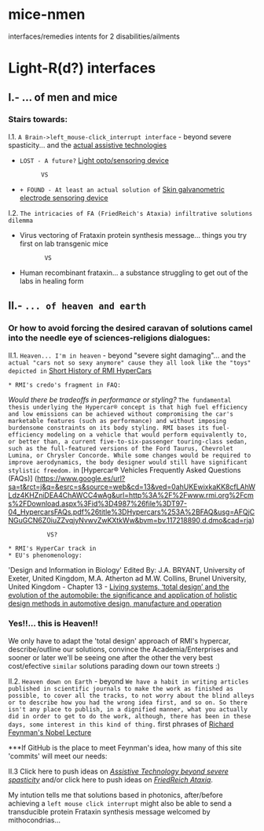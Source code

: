 # mice-nmen
interfaces/remedies intents for 2 disabilities/ailments

# Light-R(d?) interfaces

## I.- ... of men and mice
### Stairs towards:

I.1. `A Brain->left_mouse-click_interrupt interface` - beyond severe spasticity... and the [actual assistive technologies](https://github.com/iconodo/mice-nmen/blob/master/A%20devices%20review.md)

   * `LOST - A future?` 
[Light opto/sensoring device](https://github.com/iconodo/mice-nmen/blob/master/Inner%20and%20Outer%20Light.md)
    
               VS
               
   
* `+ FOUND - At least an actual solution of`
[Skin galvanometric electrode sensoring device](https://github.com/iconodo/mice-nmen/blob/master/Chicken%20skin%20probing.md)
    
I.2. `The intricacies of FA (FriedReich's Ataxia) infiltrative solutions dilemma`

   * Virus vectoring of Frataxin protein synthesis message... things you try first on lab transgenic mice
   
                VS
   
   * Human recombinant frataxin... a substance struggling to get out of the labs in healing form  
     
## II.- `... of heaven and earth`
### Or how to avoid forcing the desired caravan of solutions camel into the needle eye of sciences-religions dialogues:

II.1. `Heaven... I'm in heaven` - beyond "severe sight damaging"... and the `actual "cars not so sexy anymore" cause they all look like the "toys" depicted in` [Short History of RMI HyperCars](http://www.autoblog.com/2007/01/05/a-short-history-of-the-rmi-hypercar-ultralight-vehicle-concept/)

    * RMI's credo's fragment in FAQ: 
    
_Would there be tradeoffs in performance or styling?_
`The fundamental thesis underlying the Hypercar® concept is that high fuel efficiency and low emissions
can be achieved without compromising the car's marketable features (such as performance) and without
imposing burdensome constraints on its body styling. RMI bases its fuel-efficiency modeling on a vehicle
that would perform equivalently to, or better than, a current five-to-six-passenger touring-class sedan, such
as the full-featured versions of the Ford Taurus, Chevrolet Lumina, or Chrysler Concorde.
While some changes would be required to improve aerodynamics, the body designer would still have
significant stylistic freedom.` in [Hypercar® Vehicles
Frequently Asked Questions (FAQs)] (https://www.google.es/url?sa=t&rct=j&q=&esrc=s&source=web&cd=13&ved=0ahUKEwixkaKK8cfLAhWLdz4KHZniDEA4ChAWCC4wAg&url=http%3A%2F%2Fwww.rmi.org%2Fcms%2FDownload.aspx%3Fid%3D4987%26file%3DT97-04_HypercarsFAQs.pdf%26title%3DHypercars%253A%2BFAQ&usg=AFQjCNGuGCN6Z0iuZZvqjyNvwvZwKXtkWw&bvm=bv.117218890,d.dmo&cad=rja)
    
               VS?
               
    * RMI's HyperCar track in 
    * EU's phenomenology: 
    
'Design and Information in Biology' Edited By: J.A. BRYANT, University of Exeter, United Kingdom, M.A. Atherton ad M.W. Collins, Brunel University, United Kingdom - Chapter 13 - 
[Living systems, ‘total design’ and the evolution
of the automobile: the significance and application
of holistic design methods in automotive design,
manufacture and operation](http://www.witpress.com/Secure/elibrary/papers/9781853128530/9781853128530013FU1.pdf)

### Yes!!... this is Heaven!!
We only have to adapt the 'total design' approach of RMI's hypercar, describe/outline our solutions, convince the Academia/Enterprises and sooner or later we'll be seeing one after the other the very best cost/efective `similar` solutions parading down our town streets :) 

II.2. `Heaven down on Earth` - beyond  `We have a habit in writing articles published in scientific journals to make the work as finished as possible, to cover all the tracks, to not worry about the blind alleys or to describe how you had the wrong idea first, and so on. So there isn't any place to publish, in a dignified manner, what you actually did in order to get to do the work, although, there has been in these days, some interest in this kind of thing.` first phrases of [Richard Feynman's Nobel Lecture](http://www.nobelprize.org/nobel_prizes/physics/laureates/1965/feynman-lecture.html)

***If GitHub is the place to meet Feynman's idea, how many of this site  'commits' will meet our needs:

II.3 Click here to push ideas on [_Assistive Technology beyond severe spasticity_](https://github.com/iconodo/mice-nmen/blob/master/beyondSpasms.md) and/or click here to push ideas on [_FriedReich Ataxia_](https://github.com/iconodo/mice-nmen/blob/master/beyondFA.md). 

My intution tells me that solutions based in photonics, after/before achieving a `left mouse click interrupt` might also be able to send a transducible protein Frataxin synthesis message welcomed by mithocondrias...  
